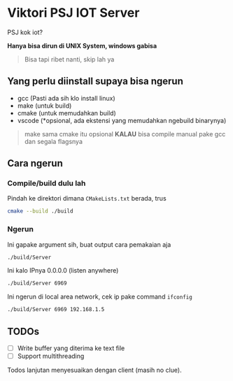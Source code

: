 # Viktori PSJ IOT Server

PSJ kok iot?

**Hanya bisa dirun di UNIX System, windows gabisa**
> Bisa tapi ribet nanti, skip lah ya

## Yang perlu diinstall supaya bisa ngerun

- gcc (Pasti ada sih klo install linux)
- make (untuk build)
- cmake (untuk memudahkan build)
- vscode (*opsional, ada ekstensi yang memudahkan ngebuild binarynya)

> make sama cmake itu opsional **KALAU** bisa compile manual pake gcc dan segala flagsnya

## Cara ngerun

### Compile/build dulu lah

Pindah ke direktori dimana `CMakeLists.txt` berada, trus

```sh
cmake --build ./build
```

### Ngerun

Ini gapake argument sih, buat output cara pemakaian aja

```sh
./build/Server
```

Ini kalo IPnya 0.0.0.0 (listen anywhere)

```sh
./build/Server 6969
```

Ini ngerun di local area network, cek ip pake command `ifconfig`

```sh
./build/Server 6969 192.168.1.5
```

## TODOs

- [ ] Write buffer yang diterima ke text file
- [ ] Support multithreading

Todos lanjutan menyesuaikan dengan client (masih no clue).
